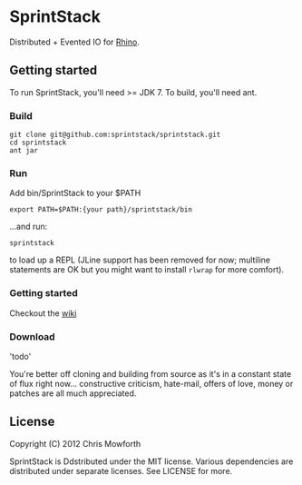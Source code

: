 # SprintStack

Distributed + Evented IO for [Rhino](http://www.mozilla.org/rhino/).

## Getting started

To run SprintStack, you'll need >= JDK 7. To build, you'll need ant.

### Build

    git clone git@github.com:sprintstack/sprintstack.git
    cd sprintstack
    ant jar

### Run

Add bin/SprintStack to your $PATH

    export PATH=$PATH:{your path}/sprintstack/bin

...and run:

    sprintstack

to load up a REPL (JLine support has been removed for now; multiline statements are OK but you might want to install `rlwrap` for more comfort).

### Getting started

Checkout the [wiki](wiki)

### Download

'todo'

You're better off cloning and building from source as it's in a constant state of flux right now... constructive criticism, hate-mail, offers of love, money or patches are all much appreciated.

## License

Copyright (C) 2012 Chris Mowforth

SprintStack is Ddstributed under the MIT license. Various dependencies are distributed under separate licenses. See LICENSE for more.

